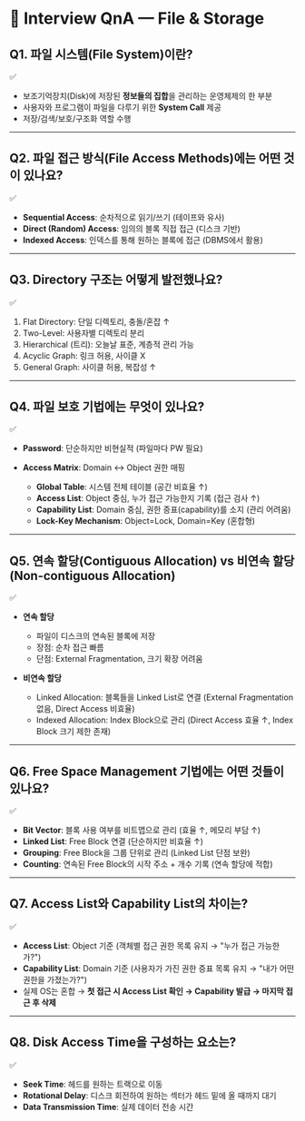 # 🎤 Interview QnA — File & Storage

## Q1. 파일 시스템(File System)이란?

✅

-   보조기억장치(Disk)에 저장된 **정보들의 집합**을 관리하는 운영체제의 한 부분
-   사용자와 프로그램이 파일을 다루기 위한 **System Call** 제공
-   저장/검색/보호/구조화 역할 수행

---

## Q2. 파일 접근 방식(File Access Methods)에는 어떤 것이 있나요?

✅

-   **Sequential Access**: 순차적으로 읽기/쓰기 (테이프와 유사)
-   **Direct (Random) Access**: 임의의 블록 직접 접근 (디스크 기반)
-   **Indexed Access**: 인덱스를 통해 원하는 블록에 접근 (DBMS에서 활용)

---

## Q3. Directory 구조는 어떻게 발전했나요?

✅

1. Flat Directory: 단일 디렉토리, 충돌/혼잡 ↑
2. Two-Level: 사용자별 디렉토리 분리
3. Hierarchical (트리): 오늘날 표준, 계층적 관리 가능
4. Acyclic Graph: 링크 허용, 사이클 X
5. General Graph: 사이클 허용, 복잡성 ↑

---

## Q4. 파일 보호 기법에는 무엇이 있나요?

✅

-   **Password**: 단순하지만 비현실적 (파일마다 PW 필요)
-   **Access Matrix**: Domain ↔ Object 권한 매핑

    -   **Global Table**: 시스템 전체 테이블 (공간 비효율 ↑)
    -   **Access List**: Object 중심, 누가 접근 가능한지 기록 (접근 검사 ↑)
    -   **Capability List**: Domain 중심, 권한 증표(capability)를 소지 (관리 어려움)
    -   **Lock-Key Mechanism**: Object=Lock, Domain=Key (혼합형)

---

## Q5. 연속 할당(Contiguous Allocation) vs 비연속 할당(Non-contiguous Allocation)

✅

-   **연속 할당**

    -   파일이 디스크의 연속된 블록에 저장
    -   장점: 순차 접근 빠름
    -   단점: External Fragmentation, 크기 확장 어려움

-   **비연속 할당**

    -   Linked Allocation: 블록들을 Linked List로 연결 (External Fragmentation 없음, Direct Access 비효율)
    -   Indexed Allocation: Index Block으로 관리 (Direct Access 효율 ↑, Index Block 크기 제한 존재)

---

## Q6. Free Space Management 기법에는 어떤 것들이 있나요?

✅

-   **Bit Vector**: 블록 사용 여부를 비트맵으로 관리 (효율 ↑, 메모리 부담 ↑)
-   **Linked List**: Free Block 연결 (단순하지만 비효율 ↑)
-   **Grouping**: Free Block을 그룹 단위로 관리 (Linked List 단점 보완)
-   **Counting**: 연속된 Free Block의 시작 주소 + 개수 기록 (연속 할당에 적합)

---

## Q7. Access List와 Capability List의 차이는?

✅

-   **Access List**: Object 기준 (객체별 접근 권한 목록 유지 → "누가 접근 가능한가?")
-   **Capability List**: Domain 기준 (사용자가 가진 권한 증표 목록 유지 → "내가 어떤 권한을 가졌는가?")
-   실제 OS는 혼합 → **첫 접근 시 Access List 확인 → Capability 발급 → 마지막 접근 후 삭제**

---

## Q8. Disk Access Time을 구성하는 요소는?

✅

-   **Seek Time**: 헤드를 원하는 트랙으로 이동
-   **Rotational Delay**: 디스크 회전하여 원하는 섹터가 헤드 밑에 올 때까지 대기
-   **Data Transmission Time**: 실제 데이터 전송 시간
